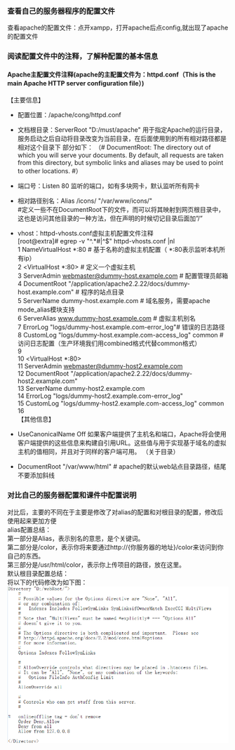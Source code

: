 ### 查看自己的服务器程序的配置文件
查看apache的配置文件：点开xampp，打开apache后点config,就出现了apache的配置文件
### 阅读配置文件中的注释，了解种配置的基本信息
#### Apache主配置文件注释(apache的主配置文件为：httpd.conf（This is the main Apache HTTP server configuration file）)
【主要信息】
- 配置位置：/apache/cong/httpd.conf

- 文档根目录：ServerRoot "D:/must/apache"
用于指定Apache的运行目录，服务启动之后自动将目录改变为当前目录，在后面使用到的所有相对路径都是相对这个目录下
部分如下：
（#
DocumentRoot: The directory out of which you will serve your
documents. By default, all requests are taken from this directory, but
symbolic links and aliases may be used to point to other locations.
#）

- 端口号：Listen 80
监听的端口，如有多块网卡，默认监听所有网卡

- 相对路径别名：Alias /icons/ "/var/www/icons/"   
#定义一些不在DocumentRoot下的文件，而可以将其映射到网页根目录中，这也是访问其他目录的一种方法，但在声明的时候切记目录后面加”/”

- vhost：httpd-vhosts.conf虚拟主机配置文件注释  
[root@extra]# egrep -v "^.*#|^$" httpd-vhosts.conf |nl  
     1  NameVirtualHost *:80                                # 基于名称的虚拟主机配置（ *:80表示监听本机所有ip）  
     2  <VirtualHost *:80>                                  # 定义一个虚拟主机  
     3      ServerAdmin webmaster@dummy-host.example.com    # 配置管理员邮箱  
     4      DocumentRoot "/application/apache2.2.22/docs/dummy-host.example.com"  # 程序的站点目录  
     5      ServerName dummy-host.example.com               # 域名服务，需要apache mode_alias模块支持  
     6      ServerAlias www.dummy-host.example.com          # 虚拟主机别名  
     7      ErrorLog "logs/dummy-host.example.com-error_log"# 错误的日志路径  
     8      CustomLog "logs/dummy-host.example.com-access_log" common  #访问日志配置（生产环境我们用combined格式代替common格式）  
     9  </VirtualHost>  
    10  <VirtualHost *:80>  
    11      ServerAdmin webmaster@dummy-host2.example.com  
    12      DocumentRoot "/application/apache2.2.22/docs/dummy-host2.example.com"  
    13      ServerName dummy-host2.example.com  
    14      ErrorLog "logs/dummy-host2.example.com-error_log"  
    15      CustomLog "logs/dummy-host2.example.com-access_log" common  
    16  </VirtualHost>  
【其他信息】
- UseCanonicalName Off
如果客户端提供了主机名和端口，Apache将会使用客户端提供的这些信息来构建自引用URL。这些值与用于实现基于域名的虚拟主机的值相同，并且对于同样的客户端可用。
（关于目录）

- DocumentRoot "/var/www/html"    # apache的默认web站点目录路径，结尾不要添加斜线


### 对比自己的服务器配置和课件中配置说明
对比后，主要的不同在于主要是修改了对alias的配置和对根目录的配置，修改后使用起来更加方便  
alias配置总结：  
第一部分是Alias，表示别名的意思，是个关键词。  
第二部分是/color，表示你将来要通过http://{你服务器的地址}/color来访问到你自己的东西。  
第三部分是/usr/html/color，表示你上传项目的路径，放在这里。  
默认根目录配置总结：  
将以下的代码修改为如下图：
![image](https://github.com/wuruiwen2000/-/blob/master/lecture11%E8%AF%BE%E5%A0%82%E4%BD%9C%E4%B8%9A/%E6%A0%B9%E7%9B%AE%E5%BD%95%E9%85%8D%E7%BD%AE.PNG)
